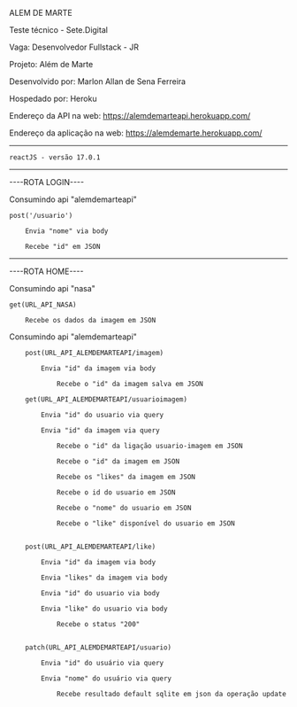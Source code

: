 ALEM DE MARTE

Teste técnico - Sete.Digital

Vaga: Desenvolvedor Fullstack - JR

Projeto: Além de Marte

Desenvolvido por: Marlon Allan de Sena Ferreira

Hospedado por: Heroku

Endereço da API na web: https://alemdemarteapi.herokuapp.com/

Endereço da aplicação na web: https://alemdemarte.herokuapp.com/

--------------------------------

    reactJS - versão 17.0.1
    
--------------------------------

 ----ROTA LOGIN----
 
 Consumindo api "alemdemarteapi"
 
    post('/usuario')
 
        Envia "nome" via body
    
        Recebe "id" em JSON

--------------------------------

----ROTA HOME----

Consumindo api "nasa"

    get(URL_API_NASA)
        
        Recebe os dados da imagem em JSON
        
        
Consumindo api "alemdemarteapi"
    
        post(URL_API_ALEMDEMARTEAPI/imagem)
        
            Envia "id" da imagem via body
        
                Recebe o "id" da imagem salva em JSON
            
        get(URL_API_ALEMDEMARTEAPI/usuarioimagem)
        
            Envia "id" do usuario via query
            
            Envia "id" da imagem via query
            
                Recebe o "id" da ligação usuario-imagem em JSON
        
                Recebe o "id" da imagem em JSON
            
                Recebe os "likes" da imagem em JSON
                
                Recebe o id do usuario em JSON
                    
                Recebe o "nome" do usuario em JSON

                Recebe o "like" disponível do usuario em JSON
                
                
        post(URL_API_ALEMDEMARTEAPI/like)
        
            Envia "id" da imagem via body
            
            Envia "likes" da imagem via body
            
            Envia "id" do usuario via body
            
            Envia "like" do usuario via body
            
                Recebe o status "200"
                
                
        patch(URL_API_ALEMDEMARTEAPI/usuario)
        
            Envia "id" do usuário via query
            
            Envia "nome" do usuário via query
            
                Recebe resultado default sqlite em json da operação update
        
